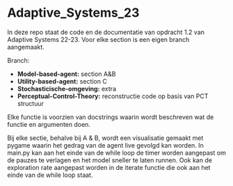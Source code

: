 # Adaptive_Systems_23

In deze repo staat de code en de documentatie van opdracht 1.2 van Adaptive Systems 22-23. Voor elke section is een eigen branch aangemaakt.

Branch:
- <b>Model-based-agent:</b> section A&B
- <b>Utility-based-agent:</b> section C
- <b>Stochasticische-omgeving:</b> extra
- <b>Perceptual-Control-Theory:</b> reconstructie code op basis van PCT structuur

Elke functie is voorzien van docstrings waarin wordt beschreven wat de functie en argumenten doen.

Bij elke sectie, behalve bij A & B, wordt een visualisatie gemaakt met pygame waarin het gedrag van de agent live gevolgd kan worden.
In main.py kan aan het einde van de while loop de timer worden aangepast om de pauzes te verlagen en het model sneller te laten runnen.
Ook kan de exploration rate aangepast worden in de iterate functie die ook aan het einde van de while loop staat.

